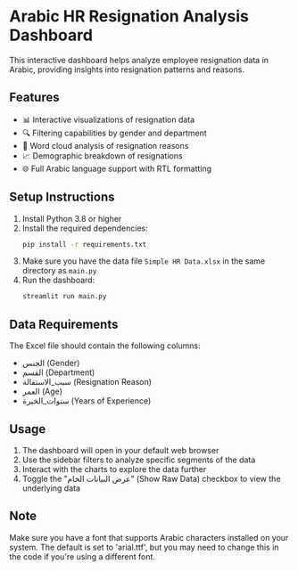 # Arabic HR Resignation Analysis Dashboard

This interactive dashboard helps analyze employee resignation data in Arabic, providing insights into resignation patterns and reasons.

## Features

- 📊 Interactive visualizations of resignation data
- 🔍 Filtering capabilities by gender and department
- 📝 Word cloud analysis of resignation reasons
- 📈 Demographic breakdown of resignations
- 🌐 Full Arabic language support with RTL formatting

## Setup Instructions

1. Install Python 3.8 or higher
2. Install the required dependencies:
   ```bash
   pip install -r requirements.txt
   ```
3. Make sure you have the data file `Simple HR Data.xlsx` in the same directory as `main.py`
4. Run the dashboard:
   ```bash
   streamlit run main.py
   ```

## Data Requirements

The Excel file should contain the following columns:
- الجنس (Gender)
- القسم (Department)
- سبب_الاستقالة (Resignation Reason)
- العمر (Age)
- سنوات_الخبرة (Years of Experience)

## Usage

1. The dashboard will open in your default web browser
2. Use the sidebar filters to analyze specific segments of the data
3. Interact with the charts to explore the data further
4. Toggle the "عرض البيانات الخام" (Show Raw Data) checkbox to view the underlying data

## Note

Make sure you have a font that supports Arabic characters installed on your system. The default is set to 'arial.ttf', but you may need to change this in the code if you're using a different font. 